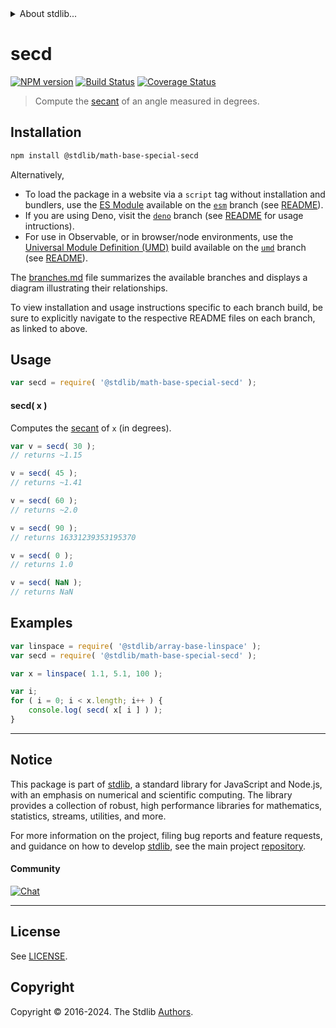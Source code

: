 <!--

@license Apache-2.0

Copyright (c) 2024 The Stdlib Authors.

Licensed under the Apache License, Version 2.0 (the "License");
you may not use this file except in compliance with the License.
You may obtain a copy of the License at

   http://www.apache.org/licenses/LICENSE-2.0

Unless required by applicable law or agreed to in writing, software
distributed under the License is distributed on an "AS IS" BASIS,
WITHOUT WARRANTIES OR CONDITIONS OF ANY KIND, either express or implied.
See the License for the specific language governing permissions and
limitations under the License.

-->


<details>
  <summary>
    About stdlib...
  </summary>
  <p>We believe in a future in which the web is a preferred environment for numerical computation. To help realize this future, we've built stdlib. stdlib is a standard library, with an emphasis on numerical and scientific computation, written in JavaScript (and C) for execution in browsers and in Node.js.</p>
  <p>The library is fully decomposable, being architected in such a way that you can swap out and mix and match APIs and functionality to cater to your exact preferences and use cases.</p>
  <p>When you use stdlib, you can be absolutely certain that you are using the most thorough, rigorous, well-written, studied, documented, tested, measured, and high-quality code out there.</p>
  <p>To join us in bringing numerical computing to the web, get started by checking us out on <a href="https://github.com/stdlib-js/stdlib">GitHub</a>, and please consider <a href="https://opencollective.com/stdlib">financially supporting stdlib</a>. We greatly appreciate your continued support!</p>
</details>

# secd

[![NPM version][npm-image]][npm-url] [![Build Status][test-image]][test-url] [![Coverage Status][coverage-image]][coverage-url] <!-- [![dependencies][dependencies-image]][dependencies-url] -->

> Compute the [secant][secant] of an angle measured in degrees.

<section class="installation">

## Installation

```bash
npm install @stdlib/math-base-special-secd
```

Alternatively,

-   To load the package in a website via a `script` tag without installation and bundlers, use the [ES Module][es-module] available on the [`esm`][esm-url] branch (see [README][esm-readme]).
-   If you are using Deno, visit the [`deno`][deno-url] branch (see [README][deno-readme] for usage intructions).
-   For use in Observable, or in browser/node environments, use the [Universal Module Definition (UMD)][umd] build available on the [`umd`][umd-url] branch (see [README][umd-readme]).

The [branches.md][branches-url] file summarizes the available branches and displays a diagram illustrating their relationships.

To view installation and usage instructions specific to each branch build, be sure to explicitly navigate to the respective README files on each branch, as linked to above.

</section>

<section class="usage">

## Usage

```javascript
var secd = require( '@stdlib/math-base-special-secd' );
```

#### secd( x )

Computes the [secant][secant] of `x` (in degrees).

```javascript
var v = secd( 30 );
// returns ~1.15

v = secd( 45 );
// returns ~1.41

v = secd( 60 );
// returns ~2.0

v = secd( 90 );
// returns 16331239353195370

v = secd( 0 );
// returns 1.0

v = secd( NaN );
// returns NaN
```

</section>

<!-- /.usage -->

<section class="examples">

## Examples

<!-- eslint no-undef: "error" -->

```javascript
var linspace = require( '@stdlib/array-base-linspace' );
var secd = require( '@stdlib/math-base-special-secd' );

var x = linspace( 1.1, 5.1, 100 );

var i;
for ( i = 0; i < x.length; i++ ) {
    console.log( secd( x[ i ] ) );
}
```

</section>

<!-- /.examples -->

<!-- Section for related `stdlib` packages. Do not manually edit this section, as it is automatically populated. -->

<section class="related">

</section>

<!-- /.related -->

<!-- Section for all links. Make sure to keep an empty line after the `section` element and another before the `/section` close. -->


<section class="main-repo" >

* * *

## Notice

This package is part of [stdlib][stdlib], a standard library for JavaScript and Node.js, with an emphasis on numerical and scientific computing. The library provides a collection of robust, high performance libraries for mathematics, statistics, streams, utilities, and more.

For more information on the project, filing bug reports and feature requests, and guidance on how to develop [stdlib][stdlib], see the main project [repository][stdlib].

#### Community

[![Chat][chat-image]][chat-url]

---

## License

See [LICENSE][stdlib-license].


## Copyright

Copyright &copy; 2016-2024. The Stdlib [Authors][stdlib-authors].

</section>

<!-- /.stdlib -->

<!-- Section for all links. Make sure to keep an empty line after the `section` element and another before the `/section` close. -->

<section class="links">

[npm-image]: http://img.shields.io/npm/v/@stdlib/math-base-special-secd.svg
[npm-url]: https://npmjs.org/package/@stdlib/math-base-special-secd

[test-image]: https://github.com/stdlib-js/math-base-special-secd/actions/workflows/test.yml/badge.svg?branch=main
[test-url]: https://github.com/stdlib-js/math-base-special-secd/actions/workflows/test.yml?query=branch:main

[coverage-image]: https://img.shields.io/codecov/c/github/stdlib-js/math-base-special-secd/main.svg
[coverage-url]: https://codecov.io/github/stdlib-js/math-base-special-secd?branch=main

<!--

[dependencies-image]: https://img.shields.io/david/stdlib-js/math-base-special-secd.svg
[dependencies-url]: https://david-dm.org/stdlib-js/math-base-special-secd/main

-->

[chat-image]: https://img.shields.io/gitter/room/stdlib-js/stdlib.svg
[chat-url]: https://app.gitter.im/#/room/#stdlib-js_stdlib:gitter.im

[stdlib]: https://github.com/stdlib-js/stdlib

[stdlib-authors]: https://github.com/stdlib-js/stdlib/graphs/contributors

[umd]: https://github.com/umdjs/umd
[es-module]: https://developer.mozilla.org/en-US/docs/Web/JavaScript/Guide/Modules

[deno-url]: https://github.com/stdlib-js/math-base-special-secd/tree/deno
[deno-readme]: https://github.com/stdlib-js/math-base-special-secd/blob/deno/README.md
[umd-url]: https://github.com/stdlib-js/math-base-special-secd/tree/umd
[umd-readme]: https://github.com/stdlib-js/math-base-special-secd/blob/umd/README.md
[esm-url]: https://github.com/stdlib-js/math-base-special-secd/tree/esm
[esm-readme]: https://github.com/stdlib-js/math-base-special-secd/blob/esm/README.md
[branches-url]: https://github.com/stdlib-js/math-base-special-secd/blob/main/branches.md

[stdlib-license]: https://raw.githubusercontent.com/stdlib-js/math-base-special-secd/main/LICENSE

[secant]: https://en.wikipedia.org/wiki/Inverse_trigonometric_functions

<!-- <related-links> -->

<!-- </related-links> -->

</section>

<!-- /.links -->
